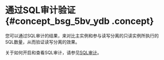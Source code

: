 # 通过SQL审计验证 {#concept_bsg_5bv_ydb .concept}

您可以通过SQL审计的结果，来对比主实例和参与读写分离的只读实例所执行的SQL数量，从而验证读写分离的效果。

关于如何开启和查看SQL审计，请参见[SQL审计](ZH-CN_TP_7947.dita)。


